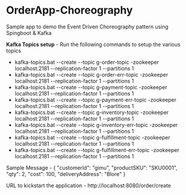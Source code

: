 # OrderApp-Choreography
Sample app to demo the Event Driven Choreography pattern using Spingboot &amp; Kafka

<b>Kafka Topics setup</b> - Run the following commands to setup the various topics
- kafka-topics.bat --create --topic g-order-topic -zookeeper localhost:2181 --replication-factor 1 --partitions 1
- kafka-topics.bat --create --topic g-order-err-topic -zookeeper localhost:2181 --replication-factor 1 --partitions 1
- kafka-topics.bat --create --topic g-payment-topic -zookeeper localhost:2181 --replication-factor 1 --partitions 1
- kafka-topics.bat --create --topic g-payment-err-topic -zookeeper localhost:2181 --replication-factor 1 --partitions 1
- kafka-topics.bat --create --topic g-inventory-topic -zookeeper localhost:2181 --replication-factor 1 --partitions 1
- kafka-topics.bat --create --topic g-inventory-err-topic -zookeeper localhost:2181 --replication-factor 1 --partitions 1
- kafka-topics.bat --create --topic g-fulfillment-topic -zookeeper localhost:2181 --replication-factor 1 --partitions 1
- kafka-topics.bat --create --topic g-fulfillment-err-topic -zookeeper localhost:2181 --replication-factor 1 --partitions 1

Sample Message - 
{
	"customerId": "gimu",
	"productSKU": "SKU0001",
	"qty": 2,
	"cost": 100,
	"deliveryAddress": "Blore"
}

URL to kickstart the application - http://localhost:8080/order/create
